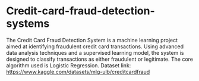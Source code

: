 # Credit-card-fraud-detection-systems
The Credit Card Fraud Detection System is a machine learning project aimed at identifying fraudulent credit card transactions. Using advanced data analysis techniques and a supervised learning model, the system is designed to classify transactions as either fraudulent or legitimate. The core algorithm used is Logistic Regression.
Dataset link: https://www.kaggle.com/datasets/mlg-ulb/creditcardfraud
